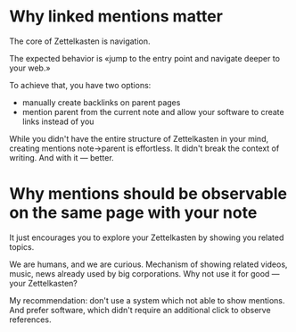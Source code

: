 # Why linked mentions matter
The core of Zettelkasten is navigation. 

The expected behavior is «jump to the entry point and navigate deeper to your web.» 

To achieve that, you have two options:

- manually create backlinks on parent pages
- mention parent from the current note and allow your software to create links instead of you

While you didn't have the entire structure of Zettelkasten in your mind, creating mentions note→parent is effortless. It didn't break the context of writing. And with it — better. 

# Why mentions should be observable on the same page with your note

It just encourages you to explore your Zettelkasten by showing you related topics. 

We are humans, and we are curious. Mechanism of showing related videos, music, news already used by big corporations. Why not use it for good — your Zettelkasten? 

My recommendation: don't use a system which not able to show mentions. And prefer software, which didn't require an additional click to observe references. 